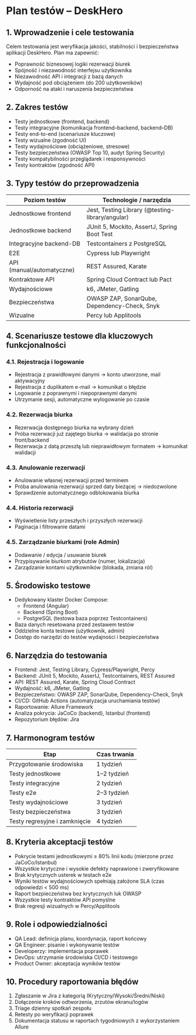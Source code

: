 # Plan testów – DeskHero

## 1. Wprowadzenie i cele testowania  
Celem testowania jest weryfikacja jakości, stabilności i bezpieczeństwa aplikacji DeskHero. Plan ma zapewnić:
- Poprawność biznesowej logiki rezerwacji biurek  
- Spójność i niezawodność interfejsu użytkownika  
- Niezawodność API i integracji z bazą danych  
- Wydajność pod obciążeniem (do 200 użytkowników)  
- Odporność na ataki i naruszenia bezpieczeństwa  

## 2. Zakres testów  
- Testy jednostkowe (frontend, backend)  
- Testy integracyjne (komunikacja frontend–backend, backend–DB)  
- Testy end-to-end (scenariusze kluczowe)  
- Testy wizualne (zgodność UI)
- Testy wydajnościowe (obciążeniowe, stresowe)  
- Testy bezpieczeństwa (OWASP Top 10, audyt Spring Security)  
- Testy kompatybilności przeglądarek i responsywności  
- Testy kontraktów (zgodność API)

## 3. Typy testów do przeprowadzenia  
| Poziom testów            | Technologie / narzędzia                    |
|--------------------------|-------------------------------------------|
| Jednostkowe frontend     | Jest, Testing Library (@testing-library/angular) |
| Jednostkowe backend      | JUnit 5, Mockito, AssertJ, Spring Boot Test |
| Integracyjne backend-DB  | Testcontainers z PostgreSQL                |
| E2E                      | Cypress lub Playwright                     |
| API (manual/automatyczne)| REST Assured, Karate                       |
| Kontraktowe API          | Spring Cloud Contract lub Pact             |
| Wydajnościowe            | k6, JMeter, Gatling                        |
| Bezpieczeństwa           | OWASP ZAP, SonarQube, Dependency-Check, Snyk |
| Wizualne                 | Percy lub Applitools                       |

## 4. Scenariusze testowe dla kluczowych funkcjonalności  

### 4.1. Rejestracja i logowanie  
- Rejestracja z prawidłowymi danymi → konto utworzone, mail aktywacyjny  
- Rejestracja z duplikatem e-mail → komunikat o błędzie  
- Logowanie z poprawnymi i niepoprawnymi danymi  
- Utrzymanie sesji, automatyczne wylogowanie po czasie  

### 4.2. Rezerwacja biurka  
- Rezerwacja dostępnego biurka na wybrany dzień  
- Próba rezerwacji już zajętego biurka → walidacja po stronie front/backend  
- Rezerwacja z datą przeszłą lub nieprawidłowym formatem → komunikat walidacji  

### 4.3. Anulowanie rezerwacji  
- Anulowanie własnej rezerwacji przed terminem  
- Próba anulowania rezerwacji sprzed daty bieżącej → niedozwolone  
- Sprawdzenie automatycznego odblokowania biurka  

### 4.4. Historia rezerwacji  
- Wyświetlenie listy przeszłych i przyszłych rezerwacji  
- Paginacja i filtrowanie datami  

### 4.5. Zarządzanie biurkami (role Admin)  
- Dodawanie / edycja / usuwanie biurek  
- Przypisywanie biurkom atrybutów (numer, lokalizacja)  
- Zarządzanie kontami użytkowników (blokada, zmiana ról)  

## 5. Środowisko testowe  
- Dedykowany klaster Docker Compose:  
  - Frontend (Angular)  
  - Backend (Spring Boot)  
  - PostgreSQL (testowa baza poprzez Testcontainers)
- Baza danych resetowana przed zestawem testów  
- Oddzielne konta testowe (użytkownik, admin)  
- Dostęp do narzędzi do testów wydajności i bezpieczeństwa  

## 6. Narzędzia do testowania  
- Frontend: Jest, Testing Library, Cypress/Playwright, Percy  
- Backend: JUnit 5, Mockito, AssertJ, Testcontainers, REST Assured
- API: REST Assured, Karate, Spring Cloud Contract
- Wydajność: k6, JMeter, Gatling  
- Bezpieczeństwo: OWASP ZAP, SonarQube, Dependency-Check, Snyk
- CI/CD: GitHub Actions (automatyzacja uruchamiania testów)  
- Raportowanie: Allure Framework
- Analiza pokrycia: JaCoCo (backend), Istanbul (frontend) 
- Repozytorium błędów: Jira  

## 7. Harmonogram testów  

| Etap                           | Czas trwania       |
|--------------------------------|--------------------|
| Przygotowanie środowiska       | 1 tydzień          |
| Testy jednostkowe              | 1–2 tydzień        |
| Testy integracyjne             | 2 tydzień          |
| Testy e2e                      | 2–3 tydzień        |
| Testy wydajnościowe            | 3 tydzień          |
| Testy bezpieczeństwa           | 3 tydzień          |
| Testy regresyjne i zamknięcie  | 4 tydzień          |

## 8. Kryteria akceptacji testów  
- Pokrycie testami jednostkowymi ≥ 80% linii kodu (mierzone przez JaCoCo/Istanbul)
- Wszystkie krytyczne i wysokie defekty naprawione i zweryfikowane  
- Brak krytycznych usterek w testach e2e  
- Wyniki testów wydajnościowych spełniają założone SLA (czas odpowiedzi < 500 ms)  
- Raport bezpieczeństwa bez krytycznych luk OWASP
- Wszystkie testy kontraktów API pomyślne
- Brak regresji wizualnych w Percy/Applitools

## 9. Role i odpowiedzialności  
- QA Lead: definicja planu, koordynacja, raport końcowy  
- QA Engineer: pisanie i wykonywanie testów  
- Developerzy: implementacja poprawek  
- DevOps: utrzymanie środowiska CI/CD i testowego  
- Product Owner: akceptacja wyników testów  

## 10. Procedury raportowania błędów  
1. Zgłaszanie w Jira z kategorią (Krytyczny/Wysoki/Średni/Niski)  
2. Dołączenie kroków odtworzenia, zrzutów ekranu/logów  
3. Triage dzienny spotkań zespołu  
4. Retesty po weryfikacji poprawek  
5. Dokumentacja statusu w raportach tygodniowych z wykorzystaniem Allure
